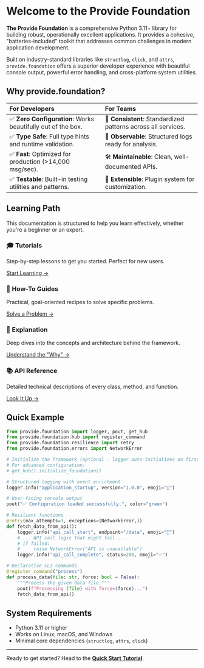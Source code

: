 # Welcome to the Provide Foundation

**The Provide Foundation** is a comprehensive Python 3.11+ library for building robust, operationally excellent applications. It provides a cohesive, "batteries-included" toolkit that addresses common challenges in modern application development.

Built on industry-standard libraries like `structlog`, `click`, and `attrs`, `provide.foundation` offers a superior developer experience with beautiful console output, powerful error handling, and cross-platform system utilities.

## Why provide.foundation?

| For Developers | For Teams |
| :--- | :--- |
| ✅ **Zero Configuration**: Works beautifully out of the box. | 🤝 **Consistent**: Standardized patterns across all services. |
| ✅ **Type Safe**: Full type hints and runtime validation. | 🔭 **Observable**: Structured logs ready for analysis. |
| ✅ **Fast**: Optimized for production (>14,000 msg/sec). | 🛠️ **Maintainable**: Clean, well-documented APIs. |
| ✅ **Testable**: Built-in testing utilities and patterns. | 🧩 **Extensible**: Plugin system for customization. |

## Learning Path

This documentation is structured to help you learn effectively, whether you're a beginner or an expert.

<div class="feature-grid">
  <div class="feature-card">
    <h3>🎓 Tutorials</h3>
    <p>Step-by-step lessons to get you started. Perfect for new users.</p>
    <a href="./tutorials/01-quick-start/">Start Learning →</a>
  </div>
  <div class="feature-card">
    <h3>📖 How-To Guides</h3>
    <p>Practical, goal-oriented recipes to solve specific problems.</p>
    <a href="./how-to-guides/logging/basic-logging/">Solve a Problem →</a>
  </div>
  <div class="feature-card">
    <h3>🧠 Explanation</h3>
    <p>Deep dives into the concepts and architecture behind the framework.</p>
    <a href="./explanation/architecture/">Understand the "Why" →</a>
  </div>
  <div class="feature-card">
    <h3>📚 API Reference</h3>
    <p>Detailed technical descriptions of every class, method, and function.</p>
    <a href="./reference/">Look It Up →</a>
  </div>
</div>

## Quick Example

```python
from provide.foundation import logger, pout, get_hub
from provide.foundation.hub import register_command
from provide.foundation.resilience import retry
from provide.foundation.errors import NetworkError

# Initialize the framework (optional - logger auto-initializes on first use)
# For advanced configuration:
# get_hub().initialize_foundation()

# Structured logging with event enrichment
logger.info("application_startup", version="1.0.0", emoji="🚀")

# User-facing console output
pout("✅ Configuration loaded successfully.", color="green")

# Resilient functions
@retry(max_attempts=3, exceptions=(NetworkError,))
def fetch_data_from_api():
    logger.info("api_call_start", endpoint="/data", emoji="📡")
    # ... API call logic that might fail ...
    # if failed:
    #     raise NetworkError("API is unavailable")
    logger.info("api_call_complete", status=200, emoji="✅")

# Declarative CLI commands
@register_command("process")
def process_data(file: str, force: bool = False):
    """Process the given data file."""
    pout(f"Processing {file} with force={force}...")
    fetch_data_from_api()
```

## System Requirements

-   Python 3.11 or higher
-   Works on Linux, macOS, and Windows
-   Minimal core dependencies (`structlog`, `attrs`, `click`)

---

Ready to get started? Head to the **[Quick Start Tutorial](./tutorials/01-quick-start/)**.
